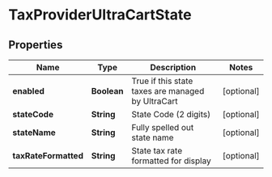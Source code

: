 
# TaxProviderUltraCartState

## Properties
Name | Type | Description | Notes
------------ | ------------- | ------------- | -------------
**enabled** | **Boolean** | True if this state taxes are managed by UltraCart |  [optional]
**stateCode** | **String** | State Code (2 digits) |  [optional]
**stateName** | **String** | Fully spelled out state name |  [optional]
**taxRateFormatted** | **String** | State tax rate formatted for display |  [optional]



